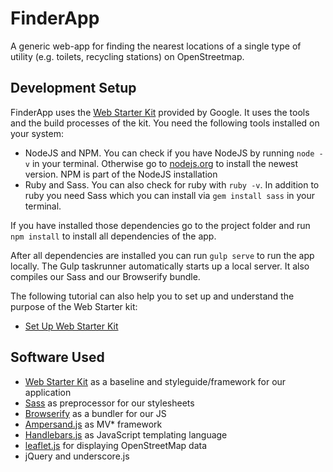 FinderApp
=========

A generic web-app for finding the nearest locations of a single type of utility
(e.g. toilets, recycling stations) on OpenStreetmap.

Development Setup
-----------

FinderApp uses the [Web Starter Kit](https://developers.google.com/web/starter-kit/)
provided by Google. It uses the tools and
the build processes of the kit.
You need the following tools installed on your system:
* NodeJS and NPM. You can check if you have NodeJS by running `node -v`
in your terminal. Otherwise go to [nodejs.org](http://nodejs.org) to install the
newest version. NPM is part of the NodeJS installation
* Ruby and Sass. You can also check for ruby with `ruby -v`. In addition to ruby
you need Sass which you can install via `gem install sass` in your terminal.

If you have installed those dependencies go to the project folder and
run `npm install` to install all dependencies of the app.

After all dependencies are installed you can run `gulp serve` to run the app
locally. The Gulp taskrunner automatically starts up a local server. It also
compiles our Sass and our Browserify bundle.

The following tutorial can also help you to set up and understand the purpose of
the Web Starter kit:

* [Set Up Web Starter Kit](https://developers.google.com/web/fundamentals/tools/setup/setup_kit)

Software Used
-------------
* [Web Starter Kit](https://developers.google.com/web/starter-kit/)
as a baseline and styleguide/framework for our application
* [Sass](http://sass-lang.com/) as preprocessor for our stylesheets
* [Browserify](http://browserify.org/) as a bundler for our JS
* [Ampersand.js](http://ampersandjs.com/) as MV* framework
* [Handlebars.js](http://handlebarsjs.com/) as JavaScript templating language
* [leaflet.js](http://leafletjs.com/) for displaying OpenStreetMap data
* jQuery and underscore.js
